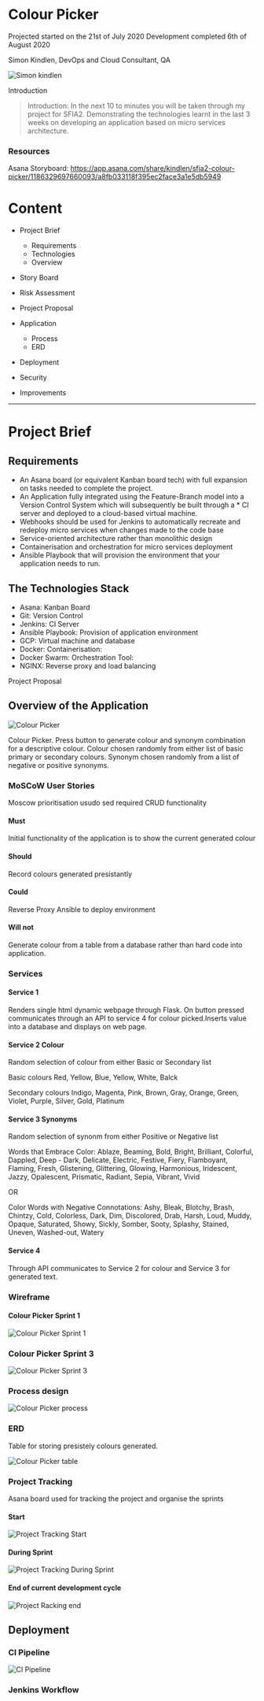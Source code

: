 # Colour Picker

Projected started on the 21st of July 2020
Development completed 6th of August 2020

Simon Kindlen, DevOps and Cloud Consultant, QA

![Simon kindlen](https://i.imgur.com/DAaZve5.jpg)


Introduction

>Introduction: In the next 10 to minutes you will be taken through my project for SFIA2. Demonstrating the technologies learnt in the last 3 weeks on developing an application based on micro services architecture.  



### Resources


Asana Storyboard: https://app.asana.com/share/kindlen/sfia2-colour-picker/1186329697660093/a8fb033118f395ec2face3a1e5db5949


# Content

* Project Brief
    * Requirements
    * Technologies
    * Overview

* Story Board
* Risk Assessment
* Project Proposal
* Application
    * Process
    * ERD
* Deployment
* Security
* Improvements

------

# Project Brief

## Requirements

* An Asana board (or equivalent Kanban board tech) with full expansion on tasks needed to complete the project.
* An Application fully integrated using the Feature-Branch model into a Version Control System which will subsequently be built through a * CI server and deployed to a cloud-based virtual machine.
* Webhooks should be used for Jenkins to automatically recreate and redeploy micro services when changes made to the code base
* Service-oriented architecture rather than monolithic design
* Containerisation and orchestration for micro services deployment
* Ansible Playbook that will provision the environment that your application needs to run.

## The Technologies Stack
* Asana: Kanban Board
* Git: Version Control
* Jenkins: CI Server 
* Ansible Playbook: Provision of application environment
* GCP: Virtual machine and database
* Docker: Containerisation:
* Docker Swarm: Orchestration Tool: 
* NGINX: Reverse proxy and load balancing

Project Proposal

## Overview of the Application

![Colour Picker](https://i.imgur.com/Cx9idt4.jpg) 


Colour Picker. Press button to  generate colour and synonym combination for a descriptive colour.
Colour chosen randomly from either list of basic primary or secondary colours. Synonym chosen randomly from a list of negative or positive synonyms.

### MoSCoW User Stories
Moscow prioritisation usudo sed required CRUD functionality

#### Must
Initial functionality of the application is to show the current generated colour

#### Should
Record colours generated presistantly


#### Could
Reverse Proxy
Ansible to deploy environment

#### Will not
Generate colour from a table from a database rather than hard code into application.

### Services 

#### Service 1 
Renders single html dynamic webpage through Flask. On button pressed communicates through an API to service 4 for colour picked.Inserts value into a database and displays on web page.


#### Service 2 Colour

Random selection of colour from either Basic or Secondary list

Basic colours
Red, Yellow, Blue, Yellow, White, Balck

Secondary colours
Indigo, Magenta, Pink, Brown, Gray, Orange, Green, Violet, Purple, Silver, Gold, Platinum

#### Service 3  Synonyms

Random selection of synonm from either Positive or Negative list

Words that Embrace Color:
Ablaze, Beaming, Bold, Bright, Brilliant, Colorful, Dappled, Deep - Dark, Delicate, Electric, Festive, Fiery, Flamboyant, Flaming, Fresh, Glistening, Glittering, Glowing, Harmonious, Iridescent, Jazzy, Opalescent, Prismatic, Radiant, Sepia, Vibrant, Vivid

OR

Color Words with Negative Connotations:
Ashy, Bleak, Blotchy, Brash, Chintzy, Cold, Colorless, Dark, Dim, Discolored, Drab, Harsh, Loud, Muddy, Opaque, Saturated, Showy, Sickly, Somber, Sooty, Splashy, Stained, Uneven, Washed-out, Watery

#### Service 4
Through API communicates to Service 2 for colour and Service 3 for generated text.


### Wireframe

#### Colour Picker Sprint 1
![Colour Picker Sprint 1](https://i.imgur.com/EipLQlE.png)

### Colour Picker Sprint 3
![Colour Picker Sprint 3](https://i.imgur.com/qdZirSD.png)

### Process design 

![Colour Picker process](https://i.imgur.com/IW8DFxN.png)


### ERD
Table for storing presistely colours generated.

![Colour Picker table](https://i.imgur.com/QU4xmuE.jpg)


### Project Tracking
Asana board used for tracking the project and organise the sprints

#### Start
![Project Tracking Start](https://i.imgur.com/gMsZNbw.jpg)

#### During Sprint
![Project Tracking During Sprint](https://i.imgur.com/SNgA2kJ.jpg)

#### End of current development cycle
![Project Racking end ](https://i.imgur.com/upZlzuH.jpg)


## Deployment 

### CI Pipeline
![CI Pipeline](https://i.imgur.com/9rRoQCH.jpg)

### Jenkins Workflow
